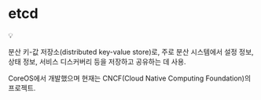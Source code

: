# etcd

<aside>
💡

분산 키-값 저장소(distributed key-value store)로, 주로 분산 시스템에서 설정 정보, 상태 정보, 서비스 디스커버리 등을 저장하고 공유하는 데 사용.

CoreOS에서 개발했으며 현재는 CNCF(Cloud Native Computing Foundation)의 프로젝트.

</aside>